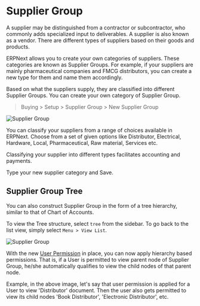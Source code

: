 <!-- add-breadcrumbs -->
# Supplier Group

A supplier may be distinguished from a contractor or subcontractor, who
commonly adds specialized input to deliverables. A supplier is also known as a
vendor. There are different types of suppliers based on their goods and
products.

ERPNext allows you to create your own categories of suppliers. These
categories are known as Supplier Groups. For example, if your suppliers are
mainly pharmaceutical companies and FMCG distributors, you can create a new
type for them and name them accordingly.

Based on what the suppliers supply, they are classified into different
Supplier Groups. You can create your own category of Supplier Group.

> Buying > Setup > Supplier Group > New Supplier Group

<img class="screenshot" alt="Supplier Group" src="{{docs_base_url}}/assets/img/buying/supplier-group.png">

You can classify your suppliers from a range of choices available in ERPNext.
Choose from a set of given options like Distributor, Electrical, Hardware,
Local, Pharmaceutical, Raw material, Services etc.

Classifying your supplier into different types facilitates accounting and
payments.

Type your new supplier category and Save.

## Supplier Group Tree

You can also construct Supplier Group in the form of a tree hierarchy, similar
to that of Chart of Accounts.

To view the Tree structure, select `tree` from the sidebar. To go back to the
list view, simply select `Menu > View List`.

<img class="screenshot" alt="Supplier Group" src="{{docs_base_url}}/assets/img/buying/supplier-group-tree.png">

With the new [User Permission](https://erpnext.org/docs/user/manual/en/setting-up/users-and-permissions)
in place, you can now apply hierarchy based permissions.
That is, if a User is permitted to view parent node of Supplier Group,
he/she automatically qualifies to view the child nodes of that parent node.

Example, in the above image, let's say that user permission is applied for a User to
view 'Distributor' document. Then the user also gets permitted to view its
child nodes 'Book Distributor', 'Electronic Distributor', etc.
